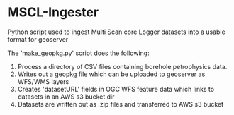 # MSCL-Ingester
Python script used to ingest Multi Scan core Logger datasets into a usable format for geoserver

The 'make_geopkg.py' script does the following:

1. Process a directory of CSV files containing borehole petrophysics data.
2. Writes out a geopkg file which can be uploaded to geoserver as WFS/WMS layers
3. Creates 'datasetURL' fields in OGC WFS feature data which links to datasets in an AWS s3 bucket dir
4. Datasets are written out as .zip files and transferred to AWS s3 bucket
